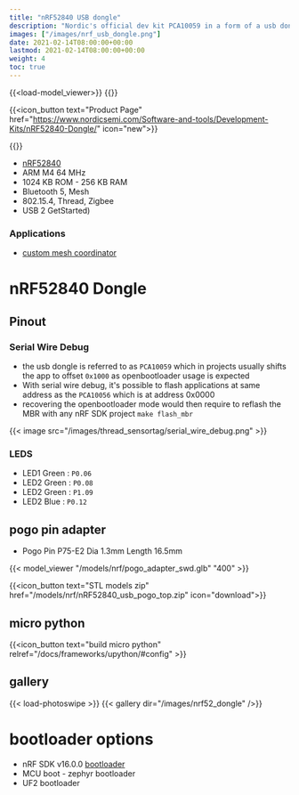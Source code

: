 ```yaml
---
title: "nRF52840 USB dongle"
description: "Nordic's official dev kit PCA10059 in a form of a usb dongle for the nRF52840"
images: ["/images/nrf_usb_dongle.png"]
date: 2021-02-14T08:00:00+00:00
lastmod: 2021-02-14T08:00:00+00:00
weight: 4
toc: true
---
```

{{<load-model_viewer>}}
{{<load-photoswipe >}}

{{<icon_button text="Product Page" href="https://www.nordicsemi.com/Software-and-tools/Development-Kits/nRF52840-Dongle/" icon="new">}}

{{<gfigure src="/images/nrf_usb_dongle.png" >}}

* [nRF52840](https://www.nordicsemi.com/Products/Low-power-short-range-wireless/nRF52840)
* ARM M4 64 MHz
* 1024 KB ROM - 256 KB RAM
* Bluetooth 5, Mesh
* 802.15.4, Thread, Zigbee
* USB 2
GetStarted)
### Applications
* [custom mesh coordinator](https://github.com/nRFMesh/nRF52_Mesh#08-usb-dongle-nrf52840-dongle)

# nRF52840 Dongle

## Pinout

### Serial Wire Debug
* the usb dongle is referred to as `PCA10059` which in projects usually shifts the app to offset `0x1000` as openbootloader usage is expected
* With serial wire debug, it's possible to flash applications at same address as the `PCA10056` which is at address 0x0000
* recovering the openbootloader mode would then require to reflash the MBR with any nRF SDK project `make flash_mbr`

{{< image src="/images/thread_sensortag/serial_wire_debug.png" >}}

### LEDS

* LED1 Green : `P0.06`
* LED2 Green : `P0.08`
* LED2 Green : `P1.09`
* LED2 Blue  : `P0.12`


## pogo pin adapter
* Pogo Pin P75-E2 Dia 1.3mm Length 16.5mm

{{< model_viewer "/models/nrf/pogo_adapter_swd.glb" "400" >}}

{{<icon_button text="STL models zip" href="/models/nrf/nRF52840_usb_pogo_top.zip" icon="download">}}

## micro python
{{<icon_button text="build micro python" relref="/docs/frameworks/upython/#config" >}}

## gallery
{{< load-photoswipe >}}
{{< gallery dir="/images/nrf52_dongle" />}}

# bootloader options
* nRF SDK v16.0.0 [bootloader](https://infocenter.nordicsemi.com/index.jsp?topic=%2Fcom.nordic.infocenter.sdk5.v15.0.0%2Flib_bootloader.html)
* MCU boot - zephyr bootloader
* UF2 bootloader

